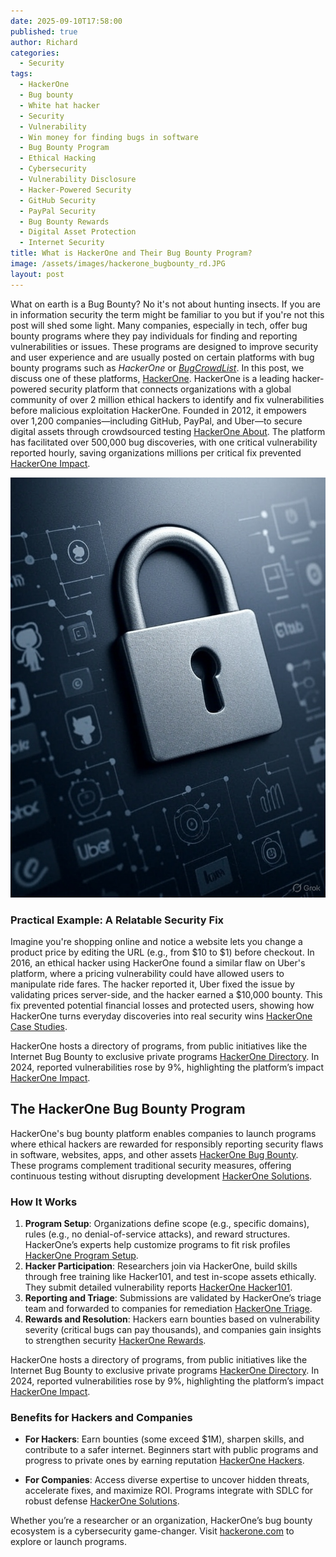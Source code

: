 ```yaml
---
date: 2025-09-10T17:58:00
published: true
author: Richard
categories:
  - Security
tags:
  - HackerOne
  - Bug bounty
  - White hat hacker
  - Security
  - Vulnerability
  - Win money for finding bugs in software
  - Bug Bounty Program
  - Ethical Hacking
  - Cybersecurity
  - Vulnerability Disclosure
  - Hacker-Powered Security
  - GitHub Security
  - PayPal Security
  - Bug Bounty Rewards
  - Digital Asset Protection
  - Internet Security
title: What is HackerOne and Their Bug Bounty Program?
image: /assets/images/hackerone_bugbounty_rd.JPG
layout: post
---
```

What on earth is a Bug Bounty? No it's not about hunting insects. If you are in information security the term might be familiar to you but if you're not this post will shed some light.  Many companies, especially in tech, offer bug bounty programs where they pay individuals for finding and reporting vulnerabilities or issues. These programs are designed to improve security and user experience and are usually posted on certain platforms with bug bounty programs such as _HackerOne_ or [_BugCrowdList_](https://www.bugcrowd.com/). In this post, we discuss one of these platforms, [HackerOne](https://www.hackerone.com/). 
HackerOne is a leading hacker-powered security platform that connects organizations with a global community of over 2 million ethical hackers to identify and fix vulnerabilities before malicious exploitation HackerOne. Founded in 2012, it empowers over 1,200 companies—including GitHub, PayPal, and Uber—to secure digital assets through crowdsourced testing [HackerOne About](https://www.hackerone.com/about). The platform has facilitated over 500,000 bug discoveries, with one critical vulnerability reported hourly, saving organizations millions per critical fix prevented [HackerOne Impact](https://www.hackerone.com/impact).

![Padlock on company logos in Hacker one bug bounty post](/assets/images/hackerone_original_bugbounty_rd.jpg "Padlock on company logos in Hacker one bug bounty post")

### Practical Example: A Relatable Security Fix

Imagine you're shopping online and notice a website lets you change a product price by editing the URL (e.g., from $10 to $1) before checkout. In 2016, an ethical hacker using HackerOne found a similar flaw on Uber's platform, where a pricing vulnerability could have allowed users to manipulate ride fares. The hacker reported it, Uber fixed the issue by validating prices server-side, and the hacker earned a $10,000 bounty. This fix prevented potential financial losses and protected users, showing how HackerOne turns everyday discoveries into real security wins [HackerOne Case Studies](https://www.hackerone.com/case-studies).

HackerOne hosts a directory of programs, from public initiatives like the Internet Bug Bounty to exclusive private programs [HackerOne Directory](https://www.hackerone.com/directory). In 2024, reported vulnerabilities rose by 9%, highlighting the platform’s impact [HackerOne Impact](https://www.hackerone.com/impact).

## The HackerOne Bug Bounty Program

HackerOne's bug bounty platform enables companies to launch programs where ethical hackers are rewarded for responsibly reporting security flaws in software, websites, apps, and other assets [HackerOne Bug Bounty](https://www.hackerone.com/bug-bounty-programs). These programs complement traditional security measures, offering continuous testing without disrupting development [HackerOne Solutions](https://www.hackerone.com/solutions).

### How It Works

1. **Program Setup**: Organizations define scope (e.g., specific domains), rules (e.g., no denial-of-service attacks), and reward structures. HackerOne’s experts help customize programs to fit risk profiles [HackerOne Program Setup](https://www.hackerone.com/solutions/bug-bounty).
2. **Hacker Participation**: Researchers join via HackerOne, build skills through free training like Hacker101, and test in-scope assets ethically. They submit detailed vulnerability reports [HackerOne Hacker101](https://www.hackerone.com/hacker101).
3. **Reporting and Triage**: Submissions are validated by HackerOne’s triage team and forwarded to companies for remediation [HackerOne Triage](https://www.hackerone.com/solutions/triage).
4. **Rewards and Resolution**: Hackers earn bounties based on vulnerability severity (critical bugs can pay thousands), and companies gain insights to strengthen security [HackerOne Rewards](https://www.hackerone.com/solutions/bug-bounty).

HackerOne hosts a directory of programs, from public initiatives like the Internet Bug Bounty to exclusive private programs [HackerOne Directory](https://www.hackerone.com/directory). In 2024, reported vulnerabilities rose by 9%, highlighting the platform’s impact [HackerOne Impact](https://www.hackerone.com/impact).

### Benefits for Hackers and Companies

- **For Hackers**: Earn bounties (some exceed $1M), sharpen skills, and contribute to a safer internet. Beginners start with public programs and progress to private ones by earning reputation [HackerOne Hackers](https://www.hackerone.com/hackers).
  
- **For Companies**: Access diverse expertise to uncover hidden threats, accelerate fixes, and maximize ROI. Programs integrate with SDLC for robust defense [HackerOne Solutions](https://www.hackerone.com/solutions).

Whether you’re a researcher or an organization, HackerOne’s bug bounty ecosystem is a cybersecurity game-changer. Visit [hackerone.com](https://www.hackerone.com/) to explore or launch programs.
